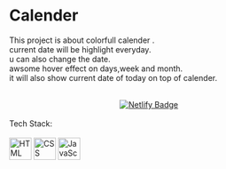 # Calender
<p>This project is about colorfull calender .<br>
current date will be highlight everyday.<br>
u can also change the date.<br>
awsome hover effect on days,week and month.<br>
it will also show current date of today on top of calender. </p>
<br>
<div align="center">
<a href="https://riticalendar.netlify.app" >
    <img src="https://img.shields.io/badge/Click Here To visit-white?style=for-the-badge&logo=netlify&logoColor=blue" alt="Netlify Badge"/>
  </a> 
</div>
<br>
Tech Stack:<br><br>
<div>
<img src="https://upload.wikimedia.org/wikipedia/commons/6/61/HTML5_logo_and_wordmark.svg" title="HTML5" alt="HTML" width="40" height="40"/>
<img src="https://upload.wikimedia.org/wikipedia/commons/f/f5/Devicon-css3-plain-wordmark.svg"  title="CSS3" alt="CSS" width="40" height="40"/>
<img src="https://upload.wikimedia.org/wikipedia/commons/9/99/Unofficial_JavaScript_logo_2.svg" title="JavaScript" alt="JavaScript" width="40"height="40"/>
</div>
<br>
